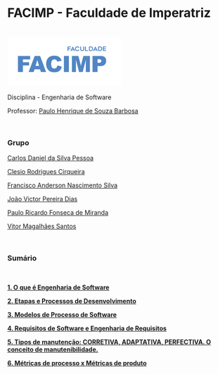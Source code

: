 <h1>FACIMP - Faculdade de Imperatriz</h1>
<br>
<img src="logo-facimp.png" alt="logo">
<p>Disciplina - Engenharia de Software</p>
<p>Professor: <a href="https://github.com/agenteph">Paulo Henrique de Souza Barbosa</a></p>
<br>
<h3>Grupo</h3>
    
<p><a href="https://github.com/kodagmaster">Carlos Daniel da Silva Pessoa</a></p>
<p><a href="https://github.com/clesiocrc">Clesio Rodrigues Cirqueira</a></p>
<p><a href="https://github.com/franAnder">Francisco Anderson Nascimento Silva</a></p>
<p><a href="https://github.com/jvpererinha">João Victor Pereira Dias</a></p>
<p><a href="https://github.com/PauloRicard0">Paulo Ricardo Fonseca de Miranda</a></p>
<p><a href="https://github.com/vitorfurt">Vitor Magalhães Santos</a></p>

<br>

<h3>Sumário</h3>
    <br>
  <p><b><a href="https://github.com/franAnder/Engenharia-de-software-1---Francisco-anderson---Vitor-magalh-es-santos---Clesio-rodrigues---jo-o-vi/wiki">1. O que é Engenharia de Software</a></b></p>
  <p><b><a href="">2. Etapas e Processos de Desenvolvimento</a></b></p>
  <p><b><a href="">3. Modelos de Processo de Software</a></b></p>
  <p><b><a href="">4. Requisitos de Software e Engenharia de Requisitos</a></b></p>
  <p><b><a href="">5. Tipos de manutenção: CORRETIVA, ADAPTATIVA, PERFECTIVA. O conceito de manutenibilidade.</a></b></p>
  <p><b><a href="">6. Métricas de processo x Métricas de produto</a></b></p>
